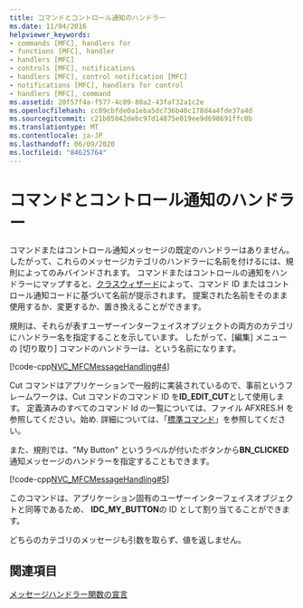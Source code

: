 ```yaml
---
title: コマンドとコントロール通知のハンドラー
ms.date: 11/04/2016
helpviewer_keywords:
- commands [MFC], handlers for
- functions [MFC], handler
- handlers [MFC]
- controls [MFC], notifications
- handlers [MFC], control notification [MFC]
- notifications [MFC], handlers for control
- handlers [MFC], command
ms.assetid: 20f57f4a-f577-4c09-80a2-43faf32a1c2e
ms.openlocfilehash: cc89cbfde0a1eba5dc736b40c178d4a4fde37a4d
ms.sourcegitcommit: c21b05042debc97d14875e019ee9d698691ffc0b
ms.translationtype: MT
ms.contentlocale: ja-JP
ms.lasthandoff: 06/09/2020
ms.locfileid: "84625764"
---
```

# <a name="handlers-for-commands-and-control-notifications"></a>コマンドとコントロール通知のハンドラー

コマンドまたはコントロール通知メッセージの既定のハンドラーはありません。 したがって、これらのメッセージカテゴリのハンドラーに名前を付けるには、規則によってのみバインドされます。 コマンドまたはコントロールの通知をハンドラーにマップすると、[クラスウィザード](reference/mfc-class-wizard.md)によって、コマンド ID またはコントロール通知コードに基づいて名前が提示されます。 提案された名前をそのまま使用するか、変更するか、置き換えることができます。

規則は、それらが表すユーザーインターフェイスオブジェクトの両方のカテゴリにハンドラー名を指定することを示しています。 したがって、[編集] メニューの [切り取り] コマンドのハンドラーは、という名前になります。

[!code-cpp[NVC_MFCMessageHandling#4](codesnippet/cpp/handlers-for-commands-and-control-notifications_1.h)]

Cut コマンドはアプリケーションで一般的に実装されているので、事前というフレームワークは、Cut コマンドのコマンド ID を**ID_EDIT_CUT**として使用します。 定義済みのすべてのコマンド Id の一覧については、ファイル AFXRES.H を参照してください。始め. 詳細については、「[標準コマンド](standard-commands.md)」を参照してください。

また、規則では、"My Button" というラベルが付いたボタンから**BN_CLICKED**通知メッセージのハンドラーを指定することもできます。

[!code-cpp[NVC_MFCMessageHandling#5](codesnippet/cpp/handlers-for-commands-and-control-notifications_2.h)]

このコマンドは、アプリケーション固有のユーザーインターフェイスオブジェクトと同等であるため、 **IDC_MY_BUTTON**の ID として割り当てることができます。

どちらのカテゴリのメッセージも引数を取らず、値を返しません。

## <a name="see-also"></a>関連項目

[メッセージハンドラー関数の宣言](declaring-message-handler-functions.md)
